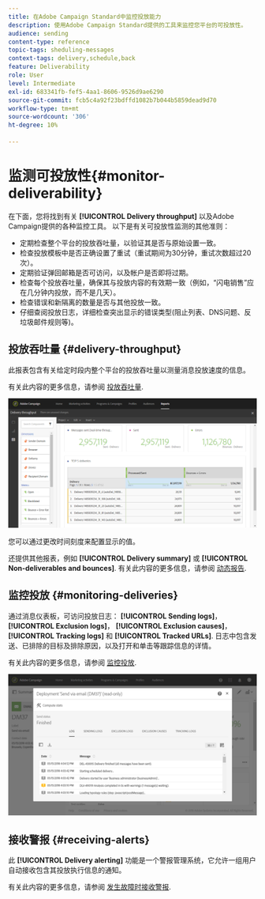 ```yaml
---
title: 在Adobe Campaign Standard中监控投放能力
description: 使用Adobe Campaign Standard提供的工具来监控您平台的可投放性。
audience: sending
content-type: reference
topic-tags: sheduling-messages
context-tags: delivery,schedule,back
feature: Deliverability
role: User
level: Intermediate
exl-id: 683341fb-fef5-4aa1-8606-9526d9ae6290
source-git-commit: fcb5c4a92f23bdffd1082b7b044b5859dead9d70
workflow-type: tm+mt
source-wordcount: '306'
ht-degree: 10%

---
```


# 监测可投放性{#monitor-deliverability}

在下面，您将找到有关 **[!UICONTROL Delivery throughput]** 以及Adobe Campaign提供的各种监控工具。 以下是有关可投放性监测的其他准则：
* 定期检查整个平台的投放吞吐量，以验证其是否与原始设置一致。
* 检查投放模板中是否正确设置了重试（重试期间为30分钟，重试次数超过20次）。
* 定期验证弹回邮箱是否可访问，以及帐户是否即将过期。
* 检查每个投放吞吐量，确保其与投放内容的有效期一致（例如，“闪电销售”应在几分钟内投放，而不是几天）。
* 检查错误和新隔离的数量是否与其他投放一致。
* 仔细查阅投放日志，详细检查突出显示的错误类型(阻止列表、DNS问题、反垃圾邮件规则等)。

## 投放吞吐量 {#delivery-throughput}

此报表包含有关给定时段内整个平台的投放吞吐量以测量消息投放速度的信息。

有关此内容的更多信息，请参阅 [投放吞吐量](../../reporting/using/delivery-throughput.md).

![](assets/delivery_reports_1.png)

您可以通过更改时间刻度来配置显示的值。

还提供其他报表，例如 **[!UICONTROL Delivery summary]** 或 **[!UICONTROL Non-deliverables and bounces]**. 有关此内容的更多信息，请参阅 [动态报告](../../reporting/using/about-dynamic-reports.md).

## 监控投放 {#monitoring-deliveries}

通过消息仪表板，可访问投放日志： **[!UICONTROL Sending logs]**， **[!UICONTROL Exclusion logs]**， **[!UICONTROL Exclusion causes]**， **[!UICONTROL Tracking logs]** 和 **[!UICONTROL Tracked URLs]**. 日志中包含发送、已排除的目标及排除原因，以及打开和单击等跟踪信息的详情。

有关此内容的更多信息，请参阅 [监控投放](../../sending/using/monitoring-a-delivery.md).

![](assets/sending_delivery1.png)

## 接收警报 {#receiving-alerts}

此 **[!UICONTROL Delivery alerting]** 功能是一个警报管理系统，它允许一组用户自动接收包含其投放执行信息的通知。

有关此内容的更多信息，请参阅 [发生故障时接收警报](../../sending/using/receiving-alerts-when-failures-happen.md).

<!--## External tools (#external-tools)

### Signal Spam {#signal-spam}

Signal Spam is a French service which offers anonymized feedback loop reporting for French ISPs (Orange, SFR).

This service allows you to follow the reputation of the French ISPs and track customers' activity evolution.

Signal Spam also provides direct complaints that end users log through a dedicated interface. Those complaints are then quarantined from the email address database.

### 250ok {#solution-250ok}

250ok is a monitoring solution which provides IP and domain denylists, as well as reputation indicators.

The information provided is real-time, which allows for a pro-active assistance. 250ok a complementary solution to the Adobe deliverability internal tools.-->
